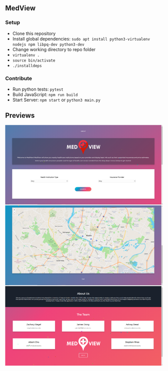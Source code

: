 ## MedView

### Setup
 - Clone this repository
 - Install global dependencies: `sudo apt install python3-virtualenv nodejs npm libpq-dev python3-dev`
 - Change working directory to repo folder
 - `virtualenv .`
 - `source bin/activate`
 - `./installdeps`

### Contribute
 - Run python tests: `pytest`
 - Build JavaScript: `npm run build`
 - Start Server: `npm start` or `python3 main.py`
 
 ## Previews
 <img src="static/images/medviewpic1.PNG"/>
 <img src="static/images/medviewpic2.PNG"/>
 <img src="static/images/medviewpic3.PNG"/>
